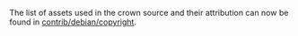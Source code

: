 The list of assets used in the crown source and their attribution can now be found in [contrib/debian/copyright](../contrib/debian/copyright).
